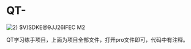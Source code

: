 # QT-
![2) $V)SDKE@9JJ26IFEC M2](https://github.com/fjw0212/QT-/assets/92146970/64fd85ee-af29-4481-8695-42a72a1312bc)




QT学习练手项目，上面为项目全部文件，打开pro文件即可，代码中有注释。
